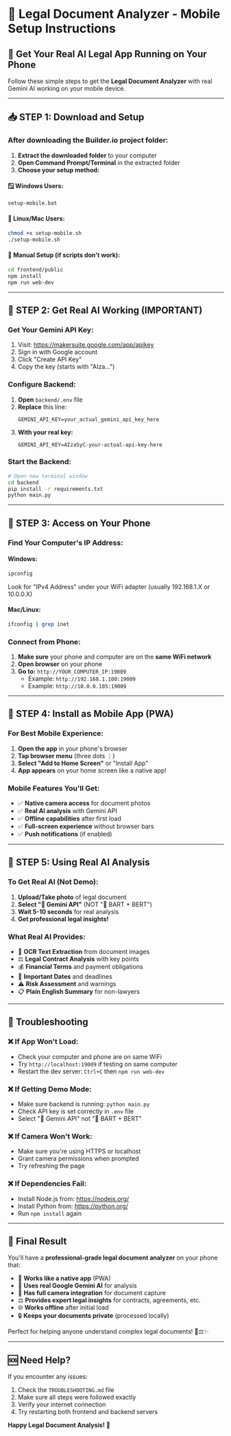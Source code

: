 # 📱 Legal Document Analyzer - Mobile Setup Instructions

## 🎯 Get Your Real AI Legal App Running on Your Phone

Follow these simple steps to get the **Legal Document Analyzer** with real Gemini AI working on your mobile device.

---

## 📥 **STEP 1: Download and Setup**

### After downloading the Builder.io project folder:

1. **Extract the downloaded folder** to your computer
2. **Open Command Prompt/Terminal** in the extracted folder
3. **Choose your setup method:**

#### **🪟 Windows Users:**
```cmd
setup-mobile.bat
```

#### **🐧 Linux/Mac Users:**
```bash
chmod +x setup-mobile.sh
./setup-mobile.sh
```

#### **📝 Manual Setup (if scripts don't work):**
```bash
cd frontend/public
npm install
npm run web-dev
```

---

## 🔑 **STEP 2: Get Real AI Working (IMPORTANT)**

### **Get Your Gemini API Key:**
1. Visit: https://makersuite.google.com/app/apikey
2. Sign in with Google account  
3. Click "Create API Key"
4. Copy the key (starts with "AIza...")

### **Configure Backend:**
1. **Open** `backend/.env` file
2. **Replace** this line:
   ```
   GEMINI_API_KEY=your_actual_gemini_api_key_here
   ```
3. **With your real key:**
   ```
   GEMINI_API_KEY=AIzaSyC-your-actual-api-key-here
   ```

### **Start the Backend:**
```bash
# Open new terminal window
cd backend
pip install -r requirements.txt
python main.py
```

---

## 📱 **STEP 3: Access on Your Phone**

### **Find Your Computer's IP Address:**

#### **Windows:**
```cmd
ipconfig
```
Look for "IPv4 Address" under your WiFi adapter (usually 192.168.1.X or 10.0.0.X)

#### **Mac/Linux:**
```bash
ifconfig | grep inet
```

### **Connect from Phone:**
1. **Make sure** your phone and computer are on the **same WiFi network**
2. **Open browser** on your phone
3. **Go to:** `http://YOUR_COMPUTER_IP:19009`
   - Example: `http://192.168.1.100:19009`
   - Example: `http://10.0.0.105:19009`

---

## 📲 **STEP 4: Install as Mobile App (PWA)**

### **For Best Mobile Experience:**
1. **Open the app** in your phone's browser
2. **Tap browser menu** (three dots ⋮)
3. **Select "Add to Home Screen"** or "Install App"
4. **App appears** on your home screen like a native app!

### **Mobile Features You'll Get:**
- ✅ **Native camera access** for document photos
- ✅ **Real AI analysis** with Gemini API
- ✅ **Offline capabilities** after first load
- ✅ **Full-screen experience** without browser bars
- ✅ **Push notifications** (if enabled)

---

## 🤖 **STEP 5: Using Real AI Analysis**

### **To Get Real AI (Not Demo):**
1. **Upload/Take photo** of legal document
2. **Select "🤖 Gemini API"** (NOT "🧠 BART + BERT")
3. **Wait 5-10 seconds** for real analysis
4. **Get professional legal insights!**

### **What Real AI Provides:**
- 📄 **OCR Text Extraction** from document images
- ⚖️ **Legal Contract Analysis** with key points
- 💰 **Financial Terms** and payment obligations
- 📅 **Important Dates** and deadlines
- ⚠️ **Risk Assessment** and warnings
- 📋 **Plain English Summary** for non-lawyers

---

## 🔧 **Troubleshooting**

### **❌ If App Won't Load:**
- Check your computer and phone are on same WiFi
- Try `http://localhost:19009` if testing on same computer
- Restart the dev server: `Ctrl+C` then `npm run web-dev`

### **❌ If Getting Demo Mode:**
- Make sure backend is running: `python main.py`
- Check API key is set correctly in `.env` file
- Select "🤖 Gemini API" not "🧠 BART + BERT"

### **❌ If Camera Won't Work:**
- Make sure you're using HTTPS or localhost
- Grant camera permissions when prompted
- Try refreshing the page

### **❌ If Dependencies Fail:**
- Install Node.js from: https://nodejs.org/
- Install Python from: https://python.org/
- Run `npm install` again

---

## 🎉 **Final Result**

You'll have a **professional-grade legal document analyzer** on your phone that:

- 📱 **Works like a native app** (PWA)
- 🤖 **Uses real Google Gemini AI** for analysis
- 📸 **Has full camera integration** for document capture
- ⚖️ **Provides expert legal insights** for contracts, agreements, etc.
- 🌐 **Works offline** after initial load
- 🔒 **Keeps your documents private** (processed locally)

Perfect for helping anyone understand complex legal documents! 📱⚖️✨

---

## 🆘 **Need Help?**

If you encounter any issues:
1. Check the `TROUBLESHOOTING.md` file
2. Make sure all steps were followed exactly
3. Verify your internet connection
4. Try restarting both frontend and backend servers

**Happy Legal Document Analysis!** 🎊
